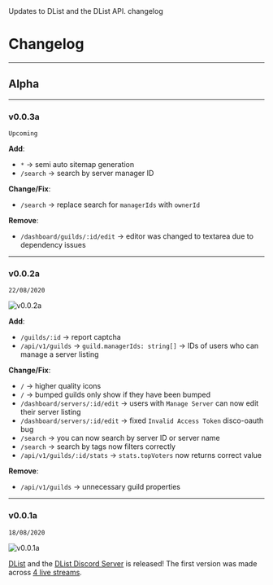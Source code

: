 <title>Changelog</title>
<description>Updates to DList and the DList API.</description>
<url>changelog</url>

# Changelog

---

## Alpha

---

### v0.0.3a
`Upcoming`

<!-- ![v0.0.3a](/assets/docs/img/v0.0.3a.png) -->

**Add**:
- `*` -> semi auto sitemap generation
- `/search` -> search by server manager ID

**Change/Fix**:
- `/search` -> replace search for `managerIds` with `ownerId`

**Remove**:
- `/dashboard/guilds/:id/edit` -> editor was changed to textarea due to dependency issues

---

### v0.0.2a
`22/08/2020`

![v0.0.2a](/assets/docs/img/v0.0.2a.png)

**Add**:
- `/guilds/:id` -> report captcha
- `/api/v1/guilds` -> `guild.managerIds: string[]` -> IDs of users who can manage a server listing 

**Change/Fix**:
- `/` -> higher quality icons
- `/` -> bumped guilds only show if they have been bumped
- `/dashboard/servers/:id/edit` -> users with `Manage Server` can now edit their server listing
- `/dashboard/servers/:id/edit` -> fixed `Invalid Access Token` disco-oauth bug
- `/search` -> you can now search by server ID or server name 
- `/search` -> search by tags now filters correctly
- `/api/v1/guilds/:id/stats` -> `stats.topVoters` now returns correct value

**Remove**:
- `/api/v1/guilds` -> unnecessary guild properties

---

### v0.0.1a
`18/08/2020`

![v0.0.1a](/assets/docs/img/v0.0.1a.png)

[DList](/) and the [DList Discord Server](/server) is released!
The first version was made across [4 live streams](https://youtube.com/ADAMJR).